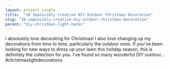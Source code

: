 ```yaml
---
layout: project_single
title:  "20 Impossibly Creative DIY Outdoor Christmas Decoration"
slug: "20-impossibly-creative-diy-outdoor-christmas-decoration"
parent: "diy-christmas-light-hacks"
---
```

I absolutely love decorating for Christmas! I also love changing up my decorations from time to time, particularly the outdoor ones. If you’ve been looking for new ways to dress up your lawn this holiday season, this is definitely the collection for you. I’ve found so many wonderful DIY outdoor... #christmaslightdecorations